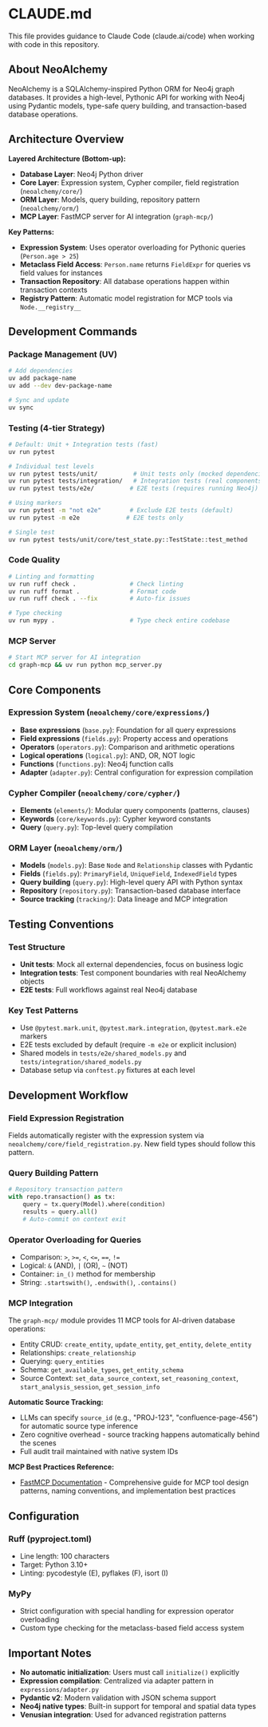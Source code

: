 # CLAUDE.md

This file provides guidance to Claude Code (claude.ai/code) when working with code in this repository.

## About NeoAlchemy

NeoAlchemy is a SQLAlchemy-inspired Python ORM for Neo4j graph databases. It provides a high-level, Pythonic API for working with Neo4j using Pydantic models, type-safe query building, and transaction-based database operations.

## Architecture Overview

**Layered Architecture (Bottom-up):**
- **Database Layer**: Neo4j Python driver
- **Core Layer**: Expression system, Cypher compiler, field registration (`neoalchemy/core/`)
- **ORM Layer**: Models, query building, repository pattern (`neoalchemy/orm/`)
- **MCP Layer**: FastMCP server for AI integration (`graph-mcp/`)

**Key Patterns:**
- **Expression System**: Uses operator overloading for Pythonic queries (`Person.age > 25`)
- **Metaclass Field Access**: `Person.name` returns `FieldExpr` for queries vs field values for instances
- **Transaction Repository**: All database operations happen within transaction contexts
- **Registry Pattern**: Automatic model registration for MCP tools via `Node.__registry__`

## Development Commands

### Package Management (UV)
```bash
# Add dependencies
uv add package-name
uv add --dev dev-package-name

# Sync and update
uv sync
```

### Testing (4-tier Strategy)
```bash
# Default: Unit + Integration tests (fast)
uv run pytest

# Individual test levels
uv run pytest tests/unit/          # Unit tests only (mocked dependencies)
uv run pytest tests/integration/   # Integration tests (real components, mocked DB)
uv run pytest tests/e2e/          # E2E tests (requires running Neo4j)

# Using markers
uv run pytest -m "not e2e"        # Exclude E2E tests (default)
uv run pytest -m e2e             # E2E tests only

# Single test
uv run pytest tests/unit/core/test_state.py::TestState::test_method
```

### Code Quality
```bash
# Linting and formatting
uv run ruff check .               # Check linting
uv run ruff format .              # Format code
uv run ruff check . --fix         # Auto-fix issues

# Type checking
uv run mypy .                     # Type check entire codebase
```

### MCP Server
```bash
# Start MCP server for AI integration
cd graph-mcp && uv run python mcp_server.py
```

## Core Components

### Expression System (`neoalchemy/core/expressions/`)
- **Base expressions** (`base.py`): Foundation for all query expressions
- **Field expressions** (`fields.py`): Property access and operations
- **Operators** (`operators.py`): Comparison and arithmetic operations  
- **Logical operations** (`logical.py`): AND, OR, NOT logic
- **Functions** (`functions.py`): Neo4j function calls
- **Adapter** (`adapter.py`): Central configuration for expression compilation

### Cypher Compiler (`neoalchemy/core/cypher/`)
- **Elements** (`elements/`): Modular query components (patterns, clauses)
- **Keywords** (`core/keywords.py`): Cypher keyword constants
- **Query** (`query.py`): Top-level query compilation

### ORM Layer (`neoalchemy/orm/`)
- **Models** (`models.py`): Base `Node` and `Relationship` classes with Pydantic
- **Fields** (`fields.py`): `PrimaryField`, `UniqueField`, `IndexedField` types
- **Query building** (`query.py`): High-level query API with Python syntax
- **Repository** (`repository.py`): Transaction-based database interface
- **Source tracking** (`tracking/`): Data lineage and MCP integration

## Testing Conventions

### Test Structure
- **Unit tests**: Mock all external dependencies, focus on business logic
- **Integration tests**: Test component boundaries with real NeoAlchemy objects
- **E2E tests**: Full workflows against real Neo4j database

### Key Test Patterns
- Use `@pytest.mark.unit`, `@pytest.mark.integration`, `@pytest.mark.e2e` markers
- E2E tests excluded by default (require `-m e2e` or explicit inclusion)
- Shared models in `tests/e2e/shared_models.py` and `tests/integration/shared_models.py`
- Database setup via `conftest.py` fixtures at each level

## Development Workflow

### Field Expression Registration
Fields automatically register with the expression system via `neoalchemy/core/field_registration.py`. New field types should follow this pattern.

### Query Building Pattern
```python
# Repository transaction pattern
with repo.transaction() as tx:
    query = tx.query(Model).where(condition)
    results = query.all()
    # Auto-commit on context exit
```

### Operator Overloading for Queries
- Comparison: `>`, `>=`, `<`, `<=`, `==`, `!=`
- Logical: `&` (AND), `|` (OR), `~` (NOT)
- Container: `in_()` method for membership
- String: `.startswith()`, `.endswith()`, `.contains()`

### MCP Integration
The `graph-mcp/` module provides 11 MCP tools for AI-driven database operations:
- Entity CRUD: `create_entity`, `update_entity`, `get_entity`, `delete_entity`
- Relationships: `create_relationship`
- Querying: `query_entities`
- Schema: `get_available_types`, `get_entity_schema`
- Source Context: `set_data_source_context`, `set_reasoning_context`, `start_analysis_session`, `get_session_info`

**Automatic Source Tracking:**
- LLMs can specify `source_id` (e.g., "PROJ-123", "confluence-page-456") for automatic source type inference
- Zero cognitive overhead - source tracking happens automatically behind the scenes
- Full audit trail maintained with native system IDs

**MCP Best Practices Reference:**
- [FastMCP Documentation](https://gofastmcp.com/llms-full.txt) - Comprehensive guide for MCP tool design patterns, naming conventions, and implementation best practices

## Configuration

### Ruff (pyproject.toml)
- Line length: 100 characters
- Target: Python 3.10+
- Linting: pycodestyle (E), pyflakes (F), isort (I)

### MyPy
- Strict configuration with special handling for expression operator overloading
- Custom type checking for the metaclass-based field access system

## Important Notes

- **No automatic initialization**: Users must call `initialize()` explicitly
- **Expression compilation**: Centralized via adapter pattern in `expressions/adapter.py`
- **Pydantic v2**: Modern validation with JSON schema support
- **Neo4j native types**: Built-in support for temporal and spatial data types
- **Venusian integration**: Used for advanced registration patterns
